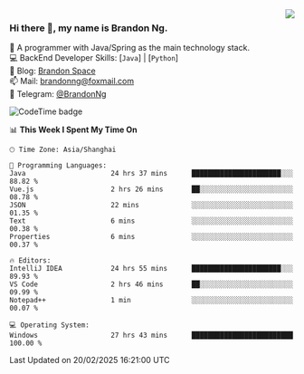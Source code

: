 <img  align="right" src="https://github-readme-stats-brandon0824.vercel.app/api/top-langs/?username=brandon0824&layout=compact">

### Hi there 👋, my name is Brandon Ng.

🌱 A programmer with Java/Spring as the main technology stack.  
💻 BackEnd Developer Skills: [`Java`] | [`Python`]  
📝 Blog: [Brandon Space](https://brandonng.tech)  
📫 Mail: brandonng@foxmail.com  
📰 Telegram: [@BrandonNg](https://t.me/BrandonNg24)  

![CodeTime badge](https://img.shields.io/endpoint?style=flat-square&url=https%3A%2F%2Fapi.codetime.dev%2Fshield%3Fid%3D128%26project%3D%26in%3D604800000)

<!--START_SECTION:waka-->
📊 **This Week I Spent My Time On** 

```text
🕑︎ Time Zone: Asia/Shanghai

💬 Programming Languages: 
Java                     24 hrs 37 mins      ██████████████████████░░░   88.82 % 
Vue.js                   2 hrs 26 mins       ██░░░░░░░░░░░░░░░░░░░░░░░   08.78 % 
JSON                     22 mins             ░░░░░░░░░░░░░░░░░░░░░░░░░   01.35 % 
Text                     6 mins              ░░░░░░░░░░░░░░░░░░░░░░░░░   00.38 % 
Properties               6 mins              ░░░░░░░░░░░░░░░░░░░░░░░░░   00.37 % 

🔥 Editors: 
IntelliJ IDEA            24 hrs 55 mins      ██████████████████████░░░   89.93 % 
VS Code                  2 hrs 46 mins       ██░░░░░░░░░░░░░░░░░░░░░░░   09.99 % 
Notepad++                1 min               ░░░░░░░░░░░░░░░░░░░░░░░░░   00.07 % 

💻 Operating System: 
Windows                  27 hrs 43 mins      █████████████████████████   100.00 % 
```


 Last Updated on 20/02/2025 16:21:00 UTC
<!--END_SECTION:waka-->
